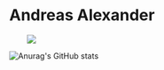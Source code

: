 
# Andreas Alexander <br>

<img src="https://pbs.twimg.com/profile_images/1551988035818258433/YdwVIvY2_400x400.jpg" style="padding-left: 2rem;">

![Anurag's GitHub stats](https://github-readme-stats.vercel.app/api?username=vhsxuz&show_icons=true&theme=cobalt)
<!--
**vhsxuz/vhsxuz** is a ✨ _special_ ✨ repository because its `README.md` (this file) appears on your GitHub profile.

Here are some ideas to get you started:

- 🔭 I’m currently working on ...
- 🌱 I’m currently learning ...
- 👯 I’m looking to collaborate on ...
- 🤔 I’m looking for help with ...
- 💬 Ask me about ...
- 📫 How to reach me: ...
- 😄 Pronouns: ...
- ⚡ Fun fact: ...
-->
